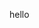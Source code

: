 <!-- STOP.  PRESS THE BACK BUTTON.  DO NOT EDIT.  DO NOT CLICK "SAVE PAGE". -->
<!-- If you have a question, see https://golang.org/wiki/Questions -->
hello
<!-- This is a wiki. We trust you to be a good person. -->
